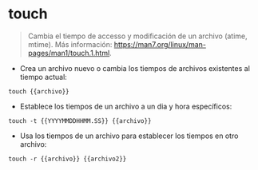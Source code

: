 # touch

> Cambia el tiempo de accesso y modificación de un archivo (atime, mtime).
> Más información: <https://man7.org/linux/man-pages/man1/touch.1.html>.

- Crea un archivo nuevo o cambia los tiempos de archivos existentes al tiempo actual:

`touch {{archivo}}`

- Establece los tiempos de un archivo a un dia y hora específicos:

`touch -t {{YYYYMMDDHHMM.SS}} {{archivo}}`

- Usa los tiempos de un archivo para establecer los tiempos en otro archivo:

`touch -r {{archivo}} {{archivo2}}`
